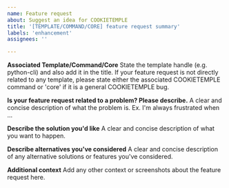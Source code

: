 ```yaml
---
name: Feature request
about: Suggest an idea for COOKIETEMPLE
title: '[TEMPLATE/COMMAND/CORE] feature request summary'
labels: 'enhancement'
assignees: ''

---
```


**Associated Template/Command/Core**
State the template handle (e.g. python-cli) and also add it in the title.
If your feature request is not directly related to any template, please state either the associated COOKIETEMPLE command or 'core' if it is a general COOKIETEMPLE bug.

**Is your feature request related to a problem? Please describe.**
A clear and concise description of what the problem is. Ex. I'm always frustrated when ...

**Describe the solution you'd like**
A clear and concise description of what you want to happen.

**Describe alternatives you've considered**
A clear and concise description of any alternative solutions or features you've considered.

**Additional context**
Add any other context or screenshots about the feature request here.
